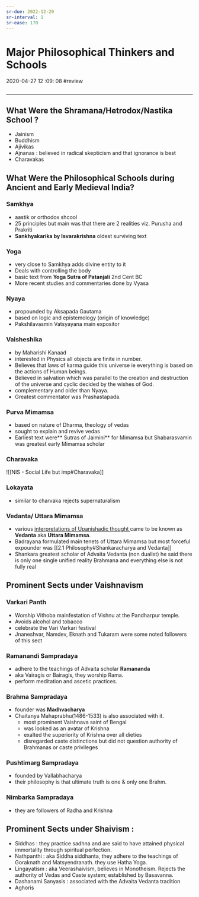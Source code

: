 ```yaml
---
sr-due: 2022-12-20
sr-interval: 1
sr-ease: 170
---
```


# Major Philosophical Thinkers and Schools

2020-04-27 12 :09: 08 #review

```toc
```

---

## What Were the Shramana/Hetrodox/Nastika School ?

- Jainism
- Buddhism
- Ajivikas
- Ajnanas : believed in radical skepticism and that ignorance is best
- Charavakas

## What Were the Philosophical Schools during Ancient and Early Medieval India?

### Samkhya

- aastik or orthodox shcool
- 25 principles but main was that there are 2 realities viz. Purusha and Prakriti
- **Sankhyakarika by Isvarakrishna** oldest surviving text

### Yoga

- very close to Samkhya adds divine entity to it
- Deals with controlling the body
- basic text from **Yoga Sutra of Patanjali** 2nd Cent BC
- More recent studies and commentaries done by Vyasa

### Nyaya

- propounded by Aksapada Gautama
- based on logic and epistemology (origin of knowledge)
- Pakshilavasmin Vatsyayana main expositor

### Vaisheshika

- by Maharishi Kanaad
- interested in Physics all objects are finite in number.
- Believes that laws of karma guide this universe ie everything is based on the actions of Human beings. 
- Believed in salvation which was parallel to the creation and destruction of the universe and cyclic decided by the wishes of God.
- complementary and older than Nyaya.
- Greatest commentator was Prashastapada.

### Purva Mimamsa

- based on nature of Dharma, theology of vedas
- sought to explain and revive vedas
- Earliest text were** Sutras of Jaimini** for Mimamsa but Shabarasvamin was greatest early Mimamsa scholar

### Charavaka

![[NIS - Social Life but imp#Charavaka]]

### Lokayata

- similar to charvaka rejects supernaturalism

### Vedanta/ Uttara Mimamsa

- various <u> interpretations of Upanishadic thought </u> came to be known as **Vedanta** aka **Uttara Mimamsa**.
- Badrayana formulated main tenets of Uttara Mimamsa but most forceful expounder was [[2.1 Philosophy#Shankaracharya and Vedanta]]
- Shankara greatest scholar of Advaita Vedanta (non dualist) he said there is only one single unified reality Brahmana and everything else is not fully real

## Prominent Sects under Vaishnavism

### **Varkari** Panth

- Worship Vithoba mainfestation of Vishnu at the Pandharpur temple.
- Avoids alcohol and tobacco
- celebrate the Vari Varkari festival
- Jnaneshvar, Namdev, Eknath and Tukaram were some noted followers of this sect

### Ramanandi Sampradaya

- adhere to the teachings of Advaita scholar **Ramananda**
- aka Vairagis or Bairagis, they worship Rama.
- perform meditation and ascetic practices.

### Brahma Sampradaya

- founder was **Madhvacharya**
- Chaitanya Mahaprabhu(1486-1533) is also associated with it.
	- most prominent Vaishnava saint of Bengal
	- was looked as an avatar of Krishna
	- exalted the superiority of Krishna over all dieties
	- disregarded caste distinctions but did not question authority of Brahmanas or caste privileges

### Pushtimarg Sampradaya

- founded by Vallabhacharya
- their philosophy is that ultimate truth is one & only one Brahm.

### Nimbarka Sampradaya

- they are followers of Radha and Krishna

## Prominent Sects under Shaivism :

- Siddhas : they practice sadhna and are said to have attained physical immortality through spiritual perfection.
- Nathpanthi : aka Siddha siddhanta, they adhere to the teachings of Goraknath and Matsyendranath. they use Hatha Yoga.
- Lingayatism : aka Veerashaivism, believes in Monotheism. Rejects the authority of Vedas and Caste system; established by Basavanna.
- Dashanami Sanyasis : associated with the Advaita Vedanta tradition
- Aghoris

